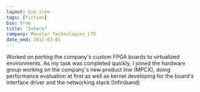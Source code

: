 ```yaml
---
layout: bio_item
tags: [fiction]
bio: true
title: "Intern"
company: Maxeler Technologies LTD
date_end: 2012-03-01
---
```


Worked on porting the company's custom FPGA boards to virtualized
environments. As my task was completed quickly, I joined the hardware group
working on the company's new product line (MPCX), doing performance
evaluation at first as well as kernel developing for the board's interface
driver and the networking stack (Infiniband)
